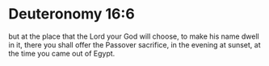 # Deuteronomy 16:6

but at the place that the Lord your God will choose, to make his name dwell in it, there you shall offer the Passover sacrifice, in the evening at sunset, at the time you came out of Egypt.
